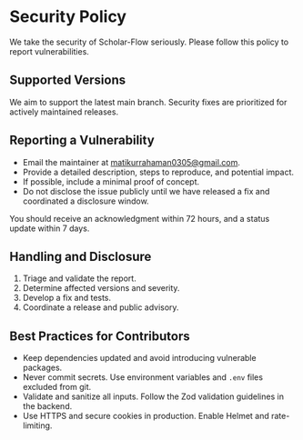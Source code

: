 # Security Policy

We take the security of Scholar-Flow seriously. Please follow this policy to report vulnerabilities.

## Supported Versions

We aim to support the latest main branch. Security fixes are prioritized for actively maintained releases.

## Reporting a Vulnerability

- Email the maintainer at <matikurrahaman0305@gmail.com>.
- Provide a detailed description, steps to reproduce, and potential impact.
- If possible, include a minimal proof of concept.
- Do not disclose the issue publicly until we have released a fix and coordinated a disclosure window.

You should receive an acknowledgment within 72 hours, and a status update within 7 days.

## Handling and Disclosure

1. Triage and validate the report.
1. Determine affected versions and severity.
1. Develop a fix and tests.
1. Coordinate a release and public advisory.

## Best Practices for Contributors

- Keep dependencies updated and avoid introducing vulnerable packages.
- Never commit secrets. Use environment variables and `.env` files excluded from git.
- Validate and sanitize all inputs. Follow the Zod validation guidelines in the backend.
- Use HTTPS and secure cookies in production. Enable Helmet and rate-limiting.
